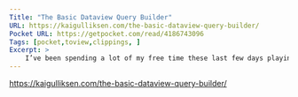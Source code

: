 ```yaml
---
Title: "The Basic Dataview Query Builder"
URL: https://kaigulliksen.com/the-basic-dataview-query-builder/
Pocket URL: https://getpocket.com/read/4186743096
Tags: [pocket,toview,clippings, ]
Excerpt: >
    I’ve been spending a lot of my free time these last few days playing around in Obsidian (see my previous post about getting back into using daily notes). It’s one of my favorite apps and I’m always looking for new and interesting use cases for it.
---
```




https://kaigulliksen.com/the-basic-dataview-query-builder/

